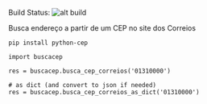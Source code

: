 Build Status: ![alt build](https://circleci.com/gh/aechiara/python-cep.svg?style=shield&circle-token=3218c0a6295dbf94869c7106b2f06a14badc936a)

Busca endereço a partir de um CEP no site dos Correios

```
pip install python-cep

import buscacep

res = buscacep.busca_cep_correios('01310000')

# as dict (and convert to json if needed)
res = buscacep.busca_cep_correios_as_dict('01310000')

```
